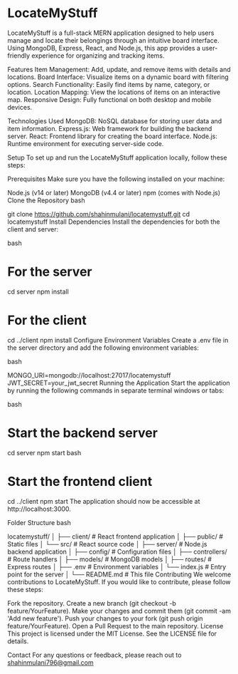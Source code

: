 # LocateMyStuff

LocateMyStuff is a full-stack MERN application designed to help users manage and locate their belongings through an intuitive board interface. Using MongoDB, Express, React, and Node.js, this app provides a user-friendly experience for organizing and tracking items.

Features
Item Management: Add, update, and remove items with details and locations.
Board Interface: Visualize items on a dynamic board with filtering options.
Search Functionality: Easily find items by name, category, or location.
Location Mapping: View the locations of items on an interactive map.
Responsive Design: Fully functional on both desktop and mobile devices.

Technologies Used
MongoDB: NoSQL database for storing user data and item information.
Express.js: Web framework for building the backend server.
React: Frontend library for creating the board interface.
Node.js: Runtime environment for executing server-side code.

Setup
To set up and run the LocateMyStuff application locally, follow these steps:

Prerequisites
Make sure you have the following installed on your machine:

Node.js (v14 or later)
MongoDB (v4.4 or later)
npm (comes with Node.js)
Clone the Repository
bash

git clone https://github.com/shahinmulani/locatemystuff.git
cd locatemystuff
Install Dependencies
Install the dependencies for both the client and server:

bash

# For the server
cd server
npm install

# For the client
cd ../client
npm install
Configure Environment Variables
Create a .env file in the server directory and add the following environment variables:

bash

MONGO_URI=mongodb://localhost:27017/locatemystuff
JWT_SECRET=your_jwt_secret
Running the Application
Start the application by running the following commands in separate terminal windows or tabs:

bash

# Start the backend server
cd server
npm start
bash

# Start the frontend client
cd ../client
npm start
The application should now be accessible at http://localhost:3000.

Folder Structure
bash

locatemystuff/
│
├── client/                # React frontend application
│   ├── public/            # Static files
│   └── src/               # React source code
│
├── server/                # Node.js backend application
│   ├── config/            # Configuration files
│   ├── controllers/       # Route handlers
│   ├── models/            # MongoDB models
│   ├── routes/            # Express routes
│   ├── .env               # Environment variables
│   └── index.js           # Entry point for the server
│
└── README.md              # This file
Contributing
We welcome contributions to LocateMyStuff. If you would like to contribute, please follow these steps:

Fork the repository.
Create a new branch (git checkout -b feature/YourFeature).
Make your changes and commit them (git commit -am 'Add new feature').
Push your changes to your fork (git push origin feature/YourFeature).
Open a Pull Request to the main repository.
License
This project is licensed under the MIT License. See the LICENSE file for details.

Contact
For any questions or feedback, please reach out to shahinmulani796@gmail.com









